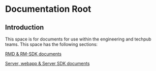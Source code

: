 # Documentation Root  
  
## Introduction  
  
This space is for documents for use within the engineering and techpub teams. This space has the following sections:  
  
[RMD & RM-SDK documents](https://bitbucket.org/nxtlbs-devops/rightsmanagement-wiki/wiki/RMD/Documents/Content)  
  
[Server, webapp & Server SDK documents](https://bitbucket.org/nxtlbs-devops/rightsmanagement-wiki/wiki/RMS/NextLabs%20Rights%20Management%20Server)